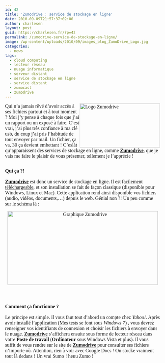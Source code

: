 ```yaml
---
id: 42
title: 'Zumodrive : service de stockage en ligne'
date: 2010-09-09T21:57:37+02:00
author: charlesen
layout: post
guid: https://charlesen.fr/?p=42
permalink: /zumodrive-service-de-stockage-en-ligne/
image: /wp-content/uploads/2010/09/images_blog_ZumoDrive_Logo.jpg
categories:
  - news
tags:
  - cloud computing
  - lecteur réseau
  - nuage informatique
  - serveur distant
  - service de stockage en ligne
  - service distant
  - zumocast
  - zumodrive
---
```

<span style="font-size: 12pt;"><span style="font-family: book antiqua,palatino;"><img loading="lazy" class=" alignright size-full wp-image-40" style="float: right;" src="https://charlesen.fr/wp-content/uploads/2010/09/images_blog_ZumoDrive_Logo.jpg" alt="Logo Zumodrive" title="Logo Zumodrive" height="143" width="261" srcset="https://charlesen.fr/wp-content/uploads/2010/09/images_blog_ZumoDrive_Logo.jpg 499w, https://charlesen.fr/wp-content/uploads/2010/09/images_blog_ZumoDrive_Logo-300x165.jpg 300w" sizes="(max-width: 261px) 100vw, 261px" />Qui n&rsquo;a jamais rêvé d&rsquo;avoir accès à ses fichiers partout et à tout moment ? Moi j&rsquo;y pense à chaque fois que j&rsquo;ai un rapport ou un exposé à faire. C&rsquo;est vrai, j&rsquo;ai plus très confiance à ma clé usb, du coup j&rsquo;ai pris l&rsquo;habitude de tout envoyer par mail. Un fichier, ça va, 30 ça devient embettant ! C&rsquo;eslàt&nbsp; qu&rsquo;apparaissent des services de stockage en ligne, comme <a target="_blank" title="http://www.zumodrive.com/" href="http://www.zumodrive.com/"><strong>Zumodrive</strong></a>, que je vais me faire le plaisir de vous présenter, tellement je l&rsquo;apprécie !</span></span>

<!--more-->

## <span style="font-size: 12pt;"><span style="font-family: book antiqua,palatino;">Qui ça ?!</span></span>

<span style="font-size: 12pt;"><span style="font-family: book antiqua,palatino;"><a target="_blank" title="http://www.zumodrive.com/" href="http://www.zumodrive.com/"><strong>Zumodrive</strong></a> est donc un service de stockage en ligne. Il est facilement <a target="_blank" title="Télécharger Zumodrive" href="http://www.zumodrive.com/download/zumodrive">téléchargeable</a>, et son installation se fait de façon classique (disponible pour Windows, Linux et Mac). Cette application rend ainsi disponible vos fichiers (audio, vidéos, documents,&#8230;) depuis le web. Génial non ?! Un peu comme sur le schéma là :</span></span>

<p style="text-align: center;">
  <span style="font-size: 12pt;"><span style="font-family: book antiqua,palatino;"><img loading="lazy" class=" size-full wp-image-41" src="https://charlesen.fr/wp-content/uploads/2010/09/images_blog_ZumoDrive_graph.jpg" alt="Graphique Zumodrive" title="Graphique Zumodrive" height="239" width="489" srcset="https://charlesen.fr/wp-content/uploads/2010/09/images_blog_ZumoDrive_graph.jpg 661w, https://charlesen.fr/wp-content/uploads/2010/09/images_blog_ZumoDrive_graph-300x147.jpg 300w" sizes="(max-width: 489px) 100vw, 489px" /><br /></span></span>
</p>

<span style="font-size: 12pt;"><span style="font-family: book antiqua,palatino;"><br /></span></span>

## <span style="font-size: 12pt;"><span style="font-family: book antiqua,palatino;">Comment ça fonctionne ?</span></span>

<span style="font-size: 12pt;"><span style="font-family: book antiqua,palatino;">Le principe est simple. Il vous faut tout d&rsquo;abord un compte chez <em>Yahoo!</em>. Après avoir installé l&rsquo;application (Mes tests se font sous <em>Windows 7</em>) , vous devrez renseigner vos identifiants de connexion et choisir les fichiers à envoyer dans le nuage.<strong> <a target="_blank" title="http://www.zumodrive.com/" href="http://www.zumodrive.com/">Zumodrive</a></strong> s&rsquo;affichera ensuite sous forme de lecteur réseau dans votre <strong>Poste de travail</strong> (<strong>Ordinateur</strong> sous Windows Vista et plus). Il vous suffit de vous rendre sur le site de <a target="_blank" title="https://www.zumodrive.com/" href="https://www.zumodrive.com/"><strong>Zumodrive</strong></a> pour consulter ses fichiers n&rsquo;importe où. Attention, rien à voir avec Google Docs ! On stocke vraiment tout là dedans ! Un vrai Sumo ! heuu Zumo !<br /></span></span>